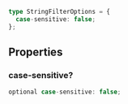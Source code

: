 ```ts
type StringFilterOptions = {
  case-sensitive: false;
};
```

## Properties

### case-sensitive?

```ts
optional case-sensitive: false;
```
